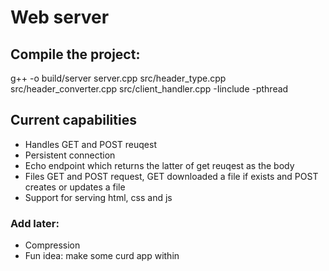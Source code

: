 # Web server

## Compile the project:

g++ -o build/server server.cpp src/header_type.cpp src/header_converter.cpp src/client_handler.cpp -Iinclude -pthread

## Current capabilities

- Handles GET and POST reuqest
- Persistent connection
- Echo endpoint which returns the latter of get reuqest as the body
- Files GET and POST request, GET downloaded a file if exists and POST creates or updates a file
- Support for serving html, css and js

### Add later:

- Compression
- Fun idea: make some curd app within
